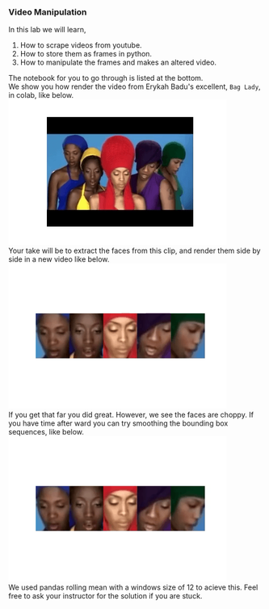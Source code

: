 ### Video Manipulation

In this lab we will learn,
1. How to scrape videos from youtube.   
2. How to store them as frames in python.  
3. How to manipulate the frames and makes an altered video.   

The notebook for you to go through is listed at the bottom.  
We show you how render the video from Erykah Badu's excellent, `Bag Lady`, in colab, like below.    
![](figs/original.gif)  
Your take will be to extract the faces from this clip, and render them side by side in a new video like below.   
![](figs/raw_bboxes.gif)  
If you get that far you did great. However, we see the faces are choppy. If you have time after ward you can try smoothing the bounding box sequences, like below.  
![](figs/smoothed_bboxes.gif)   
We used pandas rolling mean with a windows size of 12 to acieve this. Feel free to ask your instructor for the solution if you are stuck.    
